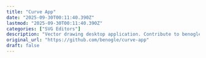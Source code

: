 ```yaml
---
title: "Curve App"
date: "2025-09-30T00:11:40.390Z"
lastmod: "2025-09-30T00:11:40.390Z"
categories: ["SVG Editors"]
description: "Vector drawing desktop application. Contribute to benogle/curve-app development by creating an account on GitHub."
original_url: "https://github.com/benogle/curve-app"
draft: false
---
```

